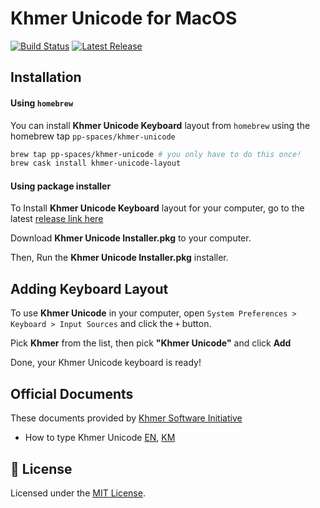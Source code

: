 # Khmer Unicode for MacOS

[![Build Status](https://travis-ci.com/socheatsok78/Khmer-Unicode-for-MacOS.svg?branch=master)](https://travis-ci.com/socheatsok78/Khmer-Unicode-for-MacOS)
[![Latest Release](https://img.shields.io/github/tag/socheatsok78/Khmer-Unicode-for-MacOS.svg?label=release)](https://github.com/socheatsok78/Khmer-Unicode-for-MacOS/releases/latest)

## Installation

#### Using `homebrew`
You can install **Khmer Unicode Keyboard** layout from `homebrew` using the homebrew tap `pp-spaces/khmer-unicode`
```sh
brew tap pp-spaces/khmer-unicode # you only have to do this once!
brew cask install khmer-unicode-layout
```

#### Using package installer

To Install **Khmer Unicode Keyboard** layout for your computer, go to the latest [release link here](https://github.com/socheatsok78/Khmer-Unicode-for-MacOS/releases/latest)

Download **Khmer Unicode Installer.pkg** to your computer.

Then, Run the **Khmer Unicode Installer.pkg** installer.

## Adding Keyboard Layout

To use **Khmer Unicode** in your computer, open `System Preferences > Keyboard > Input Sources` and click the `+` button.

Pick **Khmer** from the list, then pick **"Khmer Unicode"** and click **Add**

Done, your Khmer Unicode keyboard is ready!

## Official Documents

These documents provided by [Khmer Software Initiative](http://khmeros.info)

-   How to type Khmer Unicode [EN](docs/How_to_type_Khmer_Unicode_v1.0En.pdf), [KM](How_to_type_Khmer_Unicode.ver1.0km.pdf)

## :memo: License

Licensed under the [MIT License](./LICENSE).
